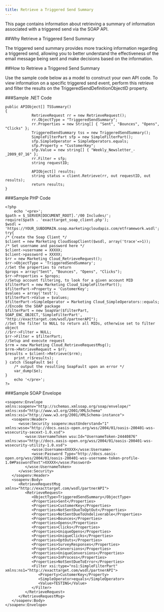 ```yaml
---
title: Retrieve a Triggered Send Summary
---
```

<p>This page contains information  about retrieving a summary of information associated with a triggered send via the SOAP API.</p>

##Why Retrieve a Triggered Send Summary
<p>The triggered send summary provides more tracking information regarding a triggered send, allowing you to better understand the effectiveness of the email message being sent and make decisions based on the information.</p>

##How to Retrieve a Triggered Send Summary
<p>Use the sample code below as a model to construct your own API code. To view information on a specific triggered send event, perform this retrieve and filter the results on the TriggeredSendDefinitionObjectID property.</p>

###Sample .NET Code
```
public APIObject[] TSSummary()
{
            RetrieveRequest rr = new RetrieveRequest();
            rr.ObjectType = "TriggeredSendSummary";
            rr.Properties = new String[] { "Sent", "Bounces", "Opens", "Clicks" };
            TriggeredSendSummary tss = new TriggeredSendSummary();
            SimpleFilterPart sfp = new SimpleFilterPart();
            sfp.SimpleOperator = SimpleOperators.equals;
            sfp.Property = "CustomerKey";
            sfp.Value = new string[] { "Weekly_Newsletter_-_2009_07_16" };
            rr.Filter = sfp;
            string requestID;
            
            APIObject[] results;
            string status = client.Retrieve(rr, out requestID, out results);
            return results;
}
```
###Sample PHP Code
```
<?php
    echo '<pre>';
$path = $_SERVER[DOCUMENT_ROOT].'/00 Includes/';
require($path . 'exacttarget_soap_client.php');
$wsdl = 'https://YOUR_SUBDOMAIN.soap.marketingcloudapis.com/etframework.wsdl';
try{
/* Create the Soap Client */
$client = new Marketing CloudSoapClient($wsdl, array('trace'=>1));
/* Set username and password here */
$client->username = XXXXX;
$client->password = XXXXX;
$rr = new Marketing Cloud_RetrieveRequest();
$rr->ObjectType = 'TriggeredSendSummary';
//Set the properties to return
$props = array("Sent", "Bounces", "Opens", "Clicks");
$rr->Properties = $props;
//Setup account filtering, to look for a given account MID
$filterPart = new Marketing Cloud_SimpleFilterPart();
$filterPart->Property = 'CustomerKey';
$values = array('test');
$filterPart->Value = $values;
$filterPart->SimpleOperator = Marketing Cloud_SimpleOperators::equals;
//Encode the SOAP package
$filterPart = new SoapVar($filterPart, SOAP_ENC_OBJECT,'SimpleFilterPart', "http://exacttarget.com/wsdl/partnerAPI");
//Set the filter to NULL to return all MIDs, otherwise set to filter object
//$rr->Filter = NULL;
$rr->Filter = $filterPart;
//Setup and execute request
$rrm = new Marketing Cloud_RetrieveRequestMsg();
$rrm->RetrieveRequest = $rr;
$results = $client->Retrieve($rrm);
    print_r($results);
} catch (SoapFault $e) {
    /* output the resulting SoapFault upon an error */
    var_dump($e);
}
    echo '</pre>';
?>
```
###Sample SOAP Envelope
```
<soapenv:Envelope xmlns:soapenv="http://schemas.xmlsoap.org/soap/envelope/" xmlns:xsd="http://www.w3.org/2001/XMLSchema" xmlns:xsi="http://www.w3.org/2001/XMLSchema-instance">
   <soapenv:Header>
      <wsse:Security soapenv:mustUnderstand="1" xmlns:wsse="http://docs.oasis-open.org/wss/2004/01/oasis-200401-wss-wssecurity-secext-1.0.xsd">
         <wsse:UsernameToken wsu:Id="UsernameToken-24440876" xmlns:wsu="http://docs.oasis-open.org/wss/2004/01/oasis-200401-wss-wssecurity-utility-1.0.xsd">
            <wsse:Username>XXXXX</wsse:Username>
            <wsse:Password Type="http://docs.oasis-open.org/wss/2004/01/oasis-200401-wss-username-token-profile-1.0#PasswordText">XXXXX</wsse:Password>
         </wsse:UsernameToken>
      </wsse:Security>
   </soapenv:Header>
   <soapenv:Body>
      <RetrieveRequestMsg xmlns="http://exacttarget.com/wsdl/partnerAPI">
         <RetrieveRequest>
            <ObjectType>TriggeredSendSummary</ObjectType>
            <Properties>Sent</Properties>
            <Properties>CustomerKey</Properties>
            <Properties>NotSentDueToOptOut</Properties>
            <Properties>NotSentDueToUndeliverable</Properties>
            <Properties>Bounces</Properties>
            <Properties>Opens</Properties>
            <Properties>Clicks</Properties>
            <Properties>UniqueOpens</Properties>
            <Properties>UniqueClicks</Properties>
            <Properties>OptOuts</Properties>
            <Properties>SurveyResponses</Properties>
            <Properties>Conversions</Properties>
            <Properties>UniqueConversions</Properties>
            <Properties>InProcess</Properties>
            <Properties>NotSentDueToError</Properties>
            <Filter xsi:type="ns1:SimpleFilterPart" xmlns:ns1="http://exacttarget.com/wsdl/partnerAPI">
               <Property>CustomerKey</Property>
               <SimpleOperator>equals</SimpleOperator>
               <Value>TESTING</Value>
            </Filter>
         </RetrieveRequest>
      </RetrieveRequestMsg>
   </soapenv:Body>
</soapenv:Envelope>
```

